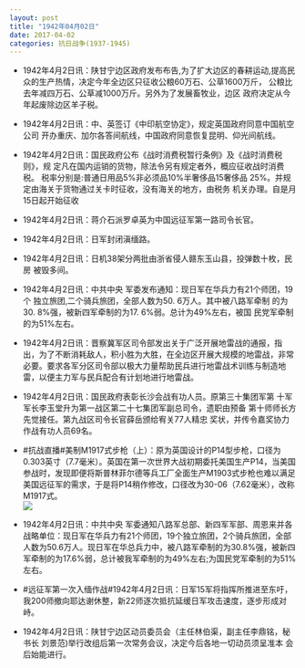 ```yaml
---
layout: post
title: "1942年04月02日"
date: 2017-04-02
categories: 抗日战争(1937-1945)
---
```


<meta name="referrer" content="no-referrer" />

- 1942年4月2日讯：陕甘宁边区政府发布布告,为了扩大边区的春耕运动,提高民 众的生产热情，决定今年全边区只征收公粮60万石、公草1600万斤， 公粮比去年减四万石、公草减1000万斤。另外为了发展畜牧业，边区 政府决定从今年起废除边区羊子税。 

- 1942年4月2日讯：中、英签订《中印航空协定》，规定英国政府同意中国航空公司 开办重庆、加尔各答间航线，中国政府同意恢复昆明、仰光间航线。 

- 1942年4月2日讯：国民政府公布《战时消费税暂行条例》及《战时消费税则》，规 定凡在国内运销的货物，除法令另有规定者外，概应征收战时消费税。 税率分别是:普通日用品5%非必须品10%半奢侈品15奢侈品 25%。并规定由海关于货物通过关卡时征收，没有海关的地方，由税务 机关办理。自是月15日起开始征收 

- 1942年4月2日讯：蒋介石派罗卓英为中国远征军第一路司令长官。 

- 1942年4月2日讯：日军封闭滇缅路。 

- 1942年4月2日讯：日机38架分两批由浙省侵人赣东玉山县，投弹数十枚，民房 被毁多间。 

- 1942年4月2日讯：中共中央 军委发布通知：现日军在华兵力有21个师团，19个 独立旅团,二个骑兵旅团，全部人数为50. 6万人。其中被八路军牵制 的为30. 8%强，被新四军牵制的为17. 6%弱。总计为49%左右，被国 民党军牵制的为51%左右。 

- 1942年4月2日讯：晋察冀军区司令部发出关于广泛开展地雷战的通报，指出，为了不断消耗敌人，积小胜为大胜，在全边区开展大规模的地雷战，非常必要。要求各军分区司令部以极大力量帮助民兵进行地雷战术训练与制造地雷，以便主力军与民兵配合有计划地进行地雷战。 

- 1942年4月2日讯：国民政府表彰长沙会战有功人员。原第三十集团军第 十军军长李玉堂升为第一战区第二十七集团军副总司令，遗职由预备 第十师师长方先觉接任。第九战区司令长官薛岳颁给宥关77人精忠 奖状，并传令嘉奖协力作战有功人员69名。 

- #抗战直播#美制M1917式步枪（上）：原为英国设计的P14型步枪，口径为0.303英寸（7.7毫米）。英国在第一次世界大战初期委托美国生产P14，当美国参战时，发现即便将斯普林菲尔德等兵工厂全面生产M1903式步枪也难以满足美国远征军的需求，于是将P14稍作修改，口径改为30-06（7.62毫米），改称M1917式。 <br/><img src="https://wx3.sinaimg.cn/large/aca367d8ly1fe83sdifuzj20d10tcn1f.jpg" />

- 1942年4月2日讯：中共中央 军委通知八路军总部、新四军军部、周恩来并各战略单位：现日军在华兵力有21个师团，19个独立旅团，2个骑兵旅团，全部人数为50.6万人。现日军在华总兵力中，被八路军牵制的为30.8%强，被新四军牵制的为17.6%弱，总计被我军牵制的为49%左右;为国民党军牵制的为51%左右。 

- #远征军第一次入缅作战#1942年4月2日讯：日军15军将指挥所推进至东吁，我200师撤向耶达谢休整，新22师逐次抵抗延缓日军攻击速度，逐步形成对峙。 

- 1942年4月2日讯：陕甘宁边区动员委员会（主任林伯渠，副主任李鼎铭，秘书长 刘景范)举行改组后第一次常务会议，决定今后各地一切动员须呈准本 会后始能进行。 

